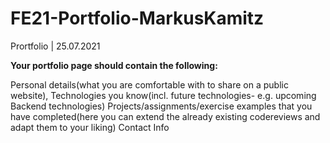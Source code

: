 # FE21-Portfolio-MarkusKamitz
Prortfolio | 25.07.2021

**Your portfolio page should contain the following:**

Personal details(what you are comfortable with to share on a public website),
Technologies you know(incl. future technologies- e.g. upcoming Backend technologies)
Projects/assignments/exercise examples that you have completed(here you can extend the already existing codereviews and adapt them to your liking)
Contact Info
